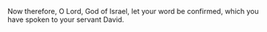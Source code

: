 Now therefore, O Lord, God of Israel, let your word be confirmed, which you have spoken to your servant David.
